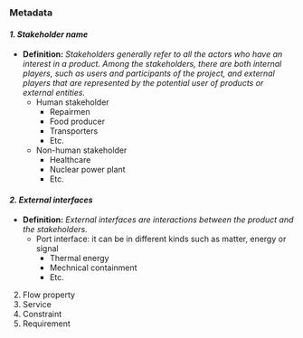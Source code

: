 ### Metadata

#### *1. Stakeholder name* 
- **Definition:** *Stakeholders generally refer to all the actors who have an interest in a product. Among the stakeholders, there are both internal players, such as users and participants of the project, and external players that are represented by the potential user of products or external entities.*
   - Human stakeholder 
      - Repairmen 
      - Food producer
      - Transporters
      - Etc.
  - Non-human stakeholder
      - Healthcare 
      - Nuclear power plant
      - Etc.

#### *2. External interfaces* 
- **Definition:** *External interfaces are interactions between the product and the stakeholders.*
   - Port interface: it can be in different kinds such as matter, energy or signal
      - Thermal energy 
      - Mechnical containment
      - Etc.

2. Flow property
4. Service 
5. Constraint
6. Requirement 
